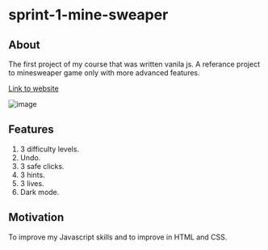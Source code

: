 # sprint-1-mine-sweaper 
## About
The first project of my course that was written vanila js. A referance project to minesweaper game only with
more advanced features.

[Link to website](https://baruchyakubov.github.io/sprint-1-mine-sweaper/)

![image](https://user-images.githubusercontent.com/114091759/224546212-bacec046-7810-4f58-9eae-d505c6fe71d2.png)

## Features
1. 3 difficulty levels.
2. Undo.
3. 3 safe clicks.
4. 3 hints.
5. 3 lives.
6. Dark mode.

## Motivation
To improve my Javascript skills and to improve in HTML and CSS.
